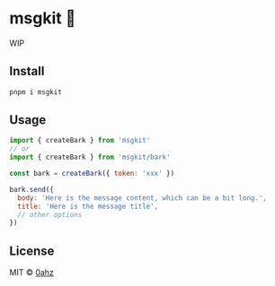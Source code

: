 # msgkit 🚧

WIP

## Install

```bash
pnpm i msgkit
```

## Usage

```js
import { createBark } from 'msgkit'
// or
import { createBark } from 'msgkit/bark'

const bark = createBark({ token: 'xxx' })

bark.send({
  body: 'Here is the message content, which can be a bit long.',
  title: 'Here is the message title',
  // other options
})
```

## License

MIT &copy; [0ahz](https://github.com/0ahz)
